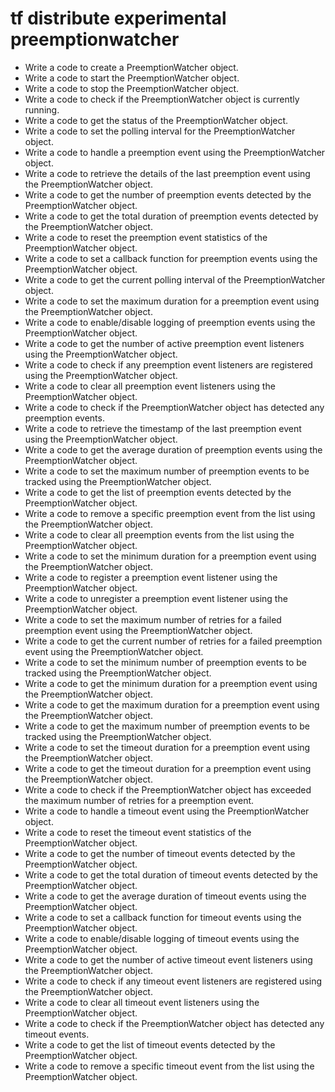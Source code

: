 # tf distribute experimental preemptionwatcher

- Write a code to create a PreemptionWatcher object.
- Write a code to start the PreemptionWatcher object.
- Write a code to stop the PreemptionWatcher object.
- Write a code to check if the PreemptionWatcher object is currently running.
- Write a code to get the status of the PreemptionWatcher object.
- Write a code to set the polling interval for the PreemptionWatcher object.
- Write a code to handle a preemption event using the PreemptionWatcher object.
- Write a code to retrieve the details of the last preemption event using the PreemptionWatcher object.
- Write a code to get the number of preemption events detected by the PreemptionWatcher object.
- Write a code to get the total duration of preemption events detected by the PreemptionWatcher object.
- Write a code to reset the preemption event statistics of the PreemptionWatcher object.
- Write a code to set a callback function for preemption events using the PreemptionWatcher object.
- Write a code to get the current polling interval of the PreemptionWatcher object.
- Write a code to set the maximum duration for a preemption event using the PreemptionWatcher object.
- Write a code to enable/disable logging of preemption events using the PreemptionWatcher object.
- Write a code to get the number of active preemption event listeners using the PreemptionWatcher object.
- Write a code to check if any preemption event listeners are registered using the PreemptionWatcher object.
- Write a code to clear all preemption event listeners using the PreemptionWatcher object.
- Write a code to check if the PreemptionWatcher object has detected any preemption events.
- Write a code to retrieve the timestamp of the last preemption event using the PreemptionWatcher object.
- Write a code to get the average duration of preemption events using the PreemptionWatcher object.
- Write a code to set the maximum number of preemption events to be tracked using the PreemptionWatcher object.
- Write a code to get the list of preemption events detected by the PreemptionWatcher object.
- Write a code to remove a specific preemption event from the list using the PreemptionWatcher object.
- Write a code to clear all preemption events from the list using the PreemptionWatcher object.
- Write a code to set the minimum duration for a preemption event using the PreemptionWatcher object.
- Write a code to register a preemption event listener using the PreemptionWatcher object.
- Write a code to unregister a preemption event listener using the PreemptionWatcher object.
- Write a code to set the maximum number of retries for a failed preemption event using the PreemptionWatcher object.
- Write a code to get the current number of retries for a failed preemption event using the PreemptionWatcher object.
- Write a code to set the minimum number of preemption events to be tracked using the PreemptionWatcher object.
- Write a code to get the minimum duration for a preemption event using the PreemptionWatcher object.
- Write a code to get the maximum duration for a preemption event using the PreemptionWatcher object.
- Write a code to get the maximum number of preemption events to be tracked using the PreemptionWatcher object.
- Write a code to set the timeout duration for a preemption event using the PreemptionWatcher object.
- Write a code to get the timeout duration for a preemption event using the PreemptionWatcher object.
- Write a code to check if the PreemptionWatcher object has exceeded the maximum number of retries for a preemption event.
- Write a code to handle a timeout event using the PreemptionWatcher object.
- Write a code to reset the timeout event statistics of the PreemptionWatcher object.
- Write a code to get the number of timeout events detected by the PreemptionWatcher object.
- Write a code to get the total duration of timeout events detected by the PreemptionWatcher object.
- Write a code to get the average duration of timeout events using the PreemptionWatcher object.
- Write a code to set a callback function for timeout events using the PreemptionWatcher object.
- Write a code to enable/disable logging of timeout events using the PreemptionWatcher object.
- Write a code to get the number of active timeout event listeners using the PreemptionWatcher object.
- Write a code to check if any timeout event listeners are registered using the PreemptionWatcher object.
- Write a code to clear all timeout event listeners using the PreemptionWatcher object.
- Write a code to check if the PreemptionWatcher object has detected any timeout events.
- Write a code to get the list of timeout events detected by the PreemptionWatcher object.
- Write a code to remove a specific timeout event from the list using the PreemptionWatcher object.